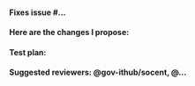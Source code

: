 #### Fixes issue #...

#### Here are the changes I propose:

#### Test plan:

#### Suggested reviewers: @gov-ithub/socent, @...
